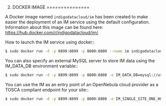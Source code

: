 2. DOCKER IMAGE
===============

A Docker image named `indigodatacloud/im` has been created to make easier the deployment of an IM service using the
default configuration. Information about this image can be found here: https://hub.docker.com/r/indigodatacloud/im/.

How to launch the IM service using docker::

```sh
$ sudo docker run -d -p 8899:8899 -p 8800:8800 --name im indigodatacloud/im
```
You can also specify an external MySQL server to store IM data using the IM_DATA_DB environment variable::

```sh
$ sudo docker run -d -p 8899:8899 -p 8800:8800 -e IM_DATA_DB=mysql://username:password@server/db_name --name im indigodatacloud/im
```

You can use the IM as an entry point of an OpenNebula cloud provider as a TOSCA compliant endpoint for your site::

```sh
$ sudo docker run -d -p 8899:8899 -p 8800:8800 -e IM_SINGLE_SITE_ONE_HOST=oneserver.com --name im indigodatacloud/im
```
